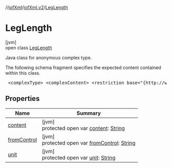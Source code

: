 //[iofXml](../../../index.md)/[iofXml.v2](../index.md)/[LegLength](index.md)

# LegLength

[jvm]\
open class [LegLength](index.md)

<p>Java class for anonymous complex type. <p>The following schema fragment specifies the expected content contained within this class. <pre> &lt;complexType&gt; &lt;complexContent&gt; &lt;restriction base="{http://www.w3.org/2001/XMLSchema}anyType"&gt; &lt;attribute name="FromControl" type="{http://www.w3.org/2001/XMLSchema}anySimpleType" /&gt; &lt;attribute name="unit" default="m"&gt; &lt;simpleType&gt; &lt;restriction base="{http://www.w3.org/2001/XMLSchema}token"&gt; &lt;enumeration value="m"/&gt; &lt;enumeration value="km"/&gt; &lt;enumeration value="ft"/&gt; &lt;/restriction&gt; &lt;/simpleType&gt; &lt;/attribute&gt; &lt;/restriction&gt; &lt;/complexContent&gt; &lt;/complexType&gt; </pre>

## Properties

| Name | Summary |
|---|---|
| [content](content.md) | [jvm]<br>protected open var [content](content.md): [String](https://docs.oracle.com/javase/8/docs/api/java/lang/String.html) |
| [fromControl](from-control.md) | [jvm]<br>protected open var [fromControl](from-control.md): [String](https://docs.oracle.com/javase/8/docs/api/java/lang/String.html) |
| [unit](unit.md) | [jvm]<br>protected open var [unit](unit.md): [String](https://docs.oracle.com/javase/8/docs/api/java/lang/String.html) |
